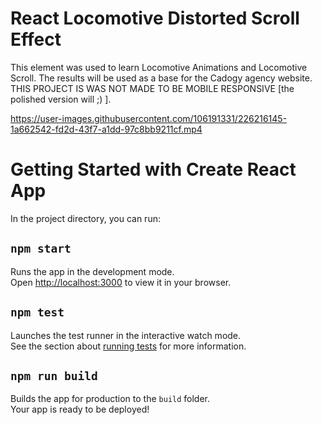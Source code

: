 # React Locomotive Distorted Scroll Effect

This element was used to learn Locomotive Animations and Locomotive Scroll. The results will be used as a base for the Cadogy agency website. THIS PROJECT IS WAS NOT MADE TO BE MOBILE RESPONSIVE [the polished version will ;) ].

https://user-images.githubusercontent.com/106191331/226216145-1a662542-fd2d-43f7-a1dd-97c8bb9211cf.mp4



# Getting Started with Create React App

In the project directory, you can run:

## `npm start`

Runs the app in the development mode.\
Open [http://localhost:3000](http://localhost:3000) to view it in your browser.

## `npm test`

Launches the test runner in the interactive watch mode.\
See the section about [running tests](https://facebook.github.io/create-react-app/docs/running-tests) for more information.

## `npm run build`

Builds the app for production to the `build` folder.\
Your app is ready to be deployed!
